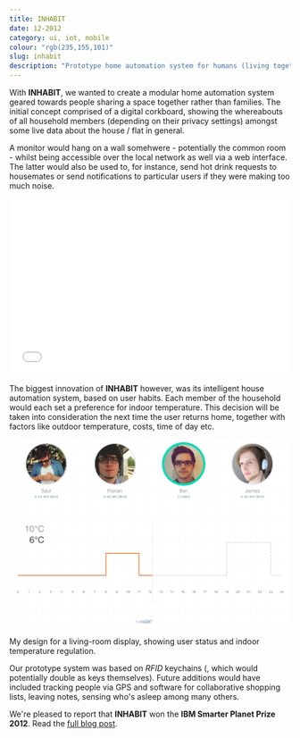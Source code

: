 ```yaml
---
title: INHABIT 
date: 12-2012
category: ui, iot, mobile
colour: "rgb(235,155,101)"
slug: inhabit
description: "Prototype home automation system for humans (living together) - Winning project of the <strong>IBM Smarter Planet Workshop 2012.</strong>"
---
```


With __INHABIT__, we wanted to create a modular home automation system geared towards people sharing a space together rather than families. The initial concept comprised of a digital corkboard, showing the whereabouts of all household members (depending on their privacy settings) amongst some live data about the house / flat in general.

A monitor would hang on a wall somehwere - potentially the common room - whilst being accessible over the local network as well via a web interface. The latter would also be used to, for instance, send hot drink requests to housemates or send notifications to particular users if they were making too much noise.

<iframe width="100%" height="315" src="//www.youtube.com/embed/alJG27F6YG0?rel=0" frameborder="0" allowfullscreen></iframe>

The biggest innovation of __INHABIT__ however, was its intelligent house automation system, based on user habits. Each member of the household would each set a preference for indoor temperature. This decision will be taken into consideration the next time the user returns home, together with factors like outdoor temperature, costs, time of day etc.


![Corkboard](monitor_screenshot.png)

<p class="caption">My design for a living-room display, showing user status and indoor temperature regulation.</p>

Our prototype system was based on _RFID_ keychains (, which would potentially  double as keys themselves). Future additions would have included tracking people via GPS and software for collaborative shopping lists, leaving notes, sensing who's asleep among many others.

We're pleased to report that __INHABIT__ won the __IBM Smarter Planet Prize 2012__. Read the [full blog post](http://bloomingbridges.github.io/Sammelsurium/inhabit/).